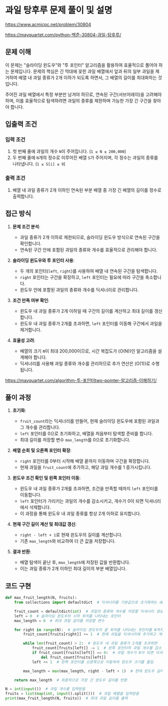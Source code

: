 # 과일 탕후루 문제 풀이 및 설명

<https://www.acmicpc.net/problem/30804>

<https://mayquartet.com/python-백준-30804-과일-탕후루/>

## 문제 이해

이 문제는 "슬라이딩 윈도우"와 "투 포인터" 알고리즘을 활용하여 효율적으로 풀어야 하는 문제입니다. 문제의 핵심은 긴 막대에 꽂힌 과일 배열에서 앞과 뒤의 일부 과일을 제거하여 배열 내 과일 종류가 2개 이하가 되도록 하면서, 그 배열의 길이를 최대화하는 것입니다.

주어진 과일 배열에서 특정 부분만 남겨야 하므로, 연속된 구간(서브어레이)을 고려해야 하며, 이를 효율적으로 탐색하려면 과일의 종류를 제한하며 가능한 가장 긴 구간을 찾아야 합니다.

## 입출력 조건

### 입력 조건

1. 첫 번째 줄에 과일의 개수 `N`이 주어집니다. (`1 ≤ N ≤ 200,000`)
2. 두 번째 줄에 `N`개의 정수로 이루어진 배열 `S`가 주어지며, 각 정수는 과일의 종류를 나타냅니다. (`1 ≤ S[i] ≤ 9`)

### 출력 조건

1. 배열 내 과일 종류가 2개 이하인 연속된 부분 배열 중 가장 긴 배열의 길이를 정수로 출력합니다.

## 접근 방식

1. **문제 조건 분석**:

   - 과일 종류가 2개 이하로 제한되므로, 슬라이딩 윈도우 방식으로 연속된 구간을 확인합니다.
   - 연속된 구간 안에 포함된 과일의 종류와 개수를 효율적으로 관리해야 합니다.

2. **슬라이딩 윈도우와 투 포인터 사용**:

   - 두 개의 포인터(`left`, `right`)를 사용하여 배열 내 연속된 구간을 탐색합니다.
   - `right` 포인터는 구간을 확장하고, `left` 포인터는 필요에 따라 구간을 축소합니다.
   - 윈도우 안에 포함된 과일의 종류와 개수를 딕셔너리로 관리합니다.

3. **조건 만족 여부 확인**:

   - 윈도우 내 과일 종류가 2개 이하일 때 구간의 길이를 계산하고 최대 길이를 갱신합니다.
   - 윈도우 내 과일 종류가 2개를 초과하면, `left` 포인터를 이동해 구간에서 과일을 제거합니다.

4. **효율성 고려**:
   - 배열의 크기 `N`이 최대 200,000이므로, 시간 복잡도가 \(O(N)\)인 알고리즘을 설계해야 합니다.
   - 딕셔너리를 사용해 과일 종류와 개수를 관리하므로 추가 연산은 \(O(1)\)로 수행됩니다.

<https://mayquartet.com/algorithm-투-포인터two-pointer-알고리즘-이해하기/>

## 풀이 과정

1. **초기화**:

   - `fruit_count`라는 딕셔너리를 만들어, 현재 슬라이딩 윈도우에 포함된 과일과 그 개수를 관리합니다.
   - `left` 포인터를 0으로 초기화하고, 배열을 처음부터 탐색할 준비를 합니다.
   - 최대 길이를 저장할 변수 `max_length`를 0으로 초기화합니다.

2. **배열 순회 및 오른쪽 포인터 확장**:

   - `right` 포인터를 0부터 시작해 배열 끝까지 이동하며 구간을 확장합니다.
   - 현재 과일을 `fruit_count`에 추가하고, 해당 과일 개수를 1 증가시킵니다.

3. **윈도우 조건 확인 및 왼쪽 포인터 이동**:

   - 윈도우 내 과일 종류가 2개를 초과하면, 조건을 만족할 때까지 `left` 포인터를 이동합니다.
   - `left` 포인터가 가리키는 과일의 개수를 감소시키고, 개수가 0이 되면 딕셔너리에서 삭제합니다.
   - 이 과정을 통해 윈도우 내 과일 종류를 항상 2개 이하로 유지합니다.

4. **현재 구간 길이 계산 및 최대값 갱신**:

   - `right - left + 1`로 현재 윈도우의 길이를 계산합니다.
   - 기존 `max_length`와 비교하여 더 큰 값을 저장합니다.

5. **결과 반환**:
   - 배열 탐색이 끝난 후, `max_length`에 저장된 값을 반환합니다.
   - 이는 과일 종류가 2개 이하인 최대 길이의 부분 배열입니다.

## 코드 구현

```python
def max_fruit_length(N, fruits):
    from collections import defaultdict  # 딕셔너리를 기본값으로 초기화하는 defaultdict를 임포트

    fruit_count = defaultdict(int)  # 과일의 종류와 개수를 저장할 딕셔너리 생성
    left = 0  # 슬라이딩 윈도우의 시작 위치를 나타내는 포인터
    max_length = 0  # 최대 과일 길이를 저장할 변수

    for right in range(N):  # 슬라이딩 윈도우의 끝 위치를 나타내는 포인터를 N까지 순회
        fruit_count[fruits[right]] += 1  # 현재 과일을 딕셔너리에 추가하고 개수를 증가

        while len(fruit_count) > 2:  # 윈도우 내 과일 종류가 2개를 초과하면
            fruit_count[fruits[left]] -= 1  # 왼쪽 포인터의 과일 개수를 감소
            if fruit_count[fruits[left]] == 0:  # 과일 개수가 0이 되면 딕셔너리에서 삭제
                del fruit_count[fruits[left]]
            left += 1  # 왼쪽 포인터를 오른쪽으로 이동하여 윈도우 크기를 줄임

        max_length = max(max_length, right - left + 1)  # 현재 윈도우 길이와 최대 길이를 비교하여 갱신

    return max_length  # 최종적으로 가장 긴 윈도우 길이를 반환

N = int(input())  # 과일 개수를 입력받음
fruits = list(map(int, input().split()))  # 과일 배열을 입력받음
print(max_fruit_length(N, fruits))  # 최대 과일 길이를 출력
```
